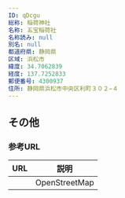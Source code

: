 ```yaml
---
ID: qDcgu
総称: 稲荷神社
名称: 五宝稲荷社
名称読み: null
別名: null
都道府県: 静岡県
区域: 浜松市
緯度: 34.7062839
経度: 137.7252833
郵便番号: 4300937
住所: 静岡県浜松市中央区利町３０２−４
---
```


## その他

### 参考URL

| URL | 説明          |
| --- | ------------- |
|     | OpenStreetMap |
